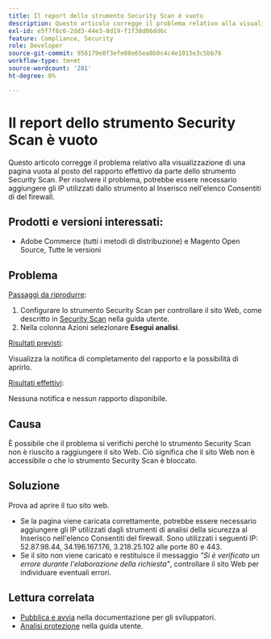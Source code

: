 ```yaml
---
title: Il report dello strumento Security Scan è vuoto
description: Questo articolo corregge il problema relativo alla visualizzazione di una pagina vuota al posto del rapporto effettivo da parte dello strumento Security Scan. Per risolvere il problema, potrebbe essere necessario aggiungere gli IP utilizzati dallo strumento al Inserisco nell'elenco Consentiti di del firewall.
exl-id: e5f7f8c6-2dd3-44e3-8d19-f1f38d06dd6c
feature: Compliance, Security
role: Developer
source-git-commit: 958179e0f3efe08e65ea8b0c4c4e1015e3c5bb76
workflow-type: tm+mt
source-wordcount: '281'
ht-degree: 0%

---
```


# Il report dello strumento Security Scan è vuoto

Questo articolo corregge il problema relativo alla visualizzazione di una pagina vuota al posto del rapporto effettivo da parte dello strumento Security Scan. Per risolvere il problema, potrebbe essere necessario aggiungere gli IP utilizzati dallo strumento al Inserisco nell&#39;elenco Consentiti di del firewall.

## Prodotti e versioni interessati:

* Adobe Commerce (tutti i metodi di distribuzione) e Magento Open Source, Tutte le versioni

## Problema

<u>Passaggi da riprodurre</u>:

1. Configurare lo strumento Security Scan per controllare il sito Web, come descritto in [Security Scan](https://docs.magento.com/m2/ee/user_guide/magento/security-scan.html) nella guida utente.
1. Nella colonna Azioni selezionare **Esegui analisi**.

<u>Risultati previsti</u>:

Visualizza la notifica di completamento del rapporto e la possibilità di aprirlo.

<u>Risultati effettivi</u>:

Nessuna notifica e nessun rapporto disponibile.

## Causa

È possibile che il problema si verifichi perché lo strumento Security Scan non è riuscito a raggiungere il sito Web. Ciò significa che il sito Web non è accessibile o che lo strumento Security Scan è bloccato.

## Soluzione

Prova ad aprire il tuo sito web.

* Se la pagina viene caricata correttamente, potrebbe essere necessario aggiungere gli IP utilizzati dagli strumenti di analisi della sicurezza al Inserisco nell&#39;elenco Consentiti del firewall. Sono utilizzati i seguenti IP: 52.87.98.44, 34.196.167.176, 3.218.25.102 alle porte 80 e 443.
* Se il sito non viene caricato e restituisce il messaggio *&quot;Si è verificato un errore durante l&#39;elaborazione della richiesta&quot;*, controllare il sito Web per individuare eventuali errori.

## Lettura correlata

* [Pubblica e avvia](https://devdocs.magento.com/guides/v2.3/cloud/live/live.html?_ga=2.73579601.273749082.1559572284-888339099.1547722854#security-scan) nella documentazione per gli sviluppatori.
* [Analisi protezione](https://docs.magento.com/m2/ee/user_guide/magento/security-scan.html) nella guida utente.
